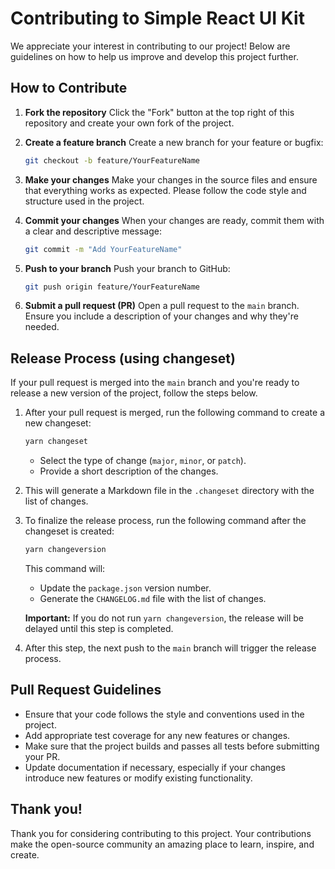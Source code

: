 # Contributing to Simple React UI Kit

We appreciate your interest in contributing to our project! Below are guidelines on how to help us improve and develop this project further.

## How to Contribute

1. **Fork the repository**
   Click the "Fork" button at the top right of this repository and create your own fork of the project.

2. **Create a feature branch**
   Create a new branch for your feature or bugfix:

    ```bash
    git checkout -b feature/YourFeatureName
    ```

3. **Make your changes**
   Make your changes in the source files and ensure that everything works as expected. Please follow the code style and structure used in the project.

4. **Commit your changes**
   When your changes are ready, commit them with a clear and descriptive message:

    ```bash
    git commit -m "Add YourFeatureName"
    ```

5. **Push to your branch**
   Push your branch to GitHub:

    ```bash
    git push origin feature/YourFeatureName
    ```

6. **Submit a pull request (PR)**
   Open a pull request to the `main` branch. Ensure you include a description of your changes and why they're needed.

## Release Process (using changeset)

If your pull request is merged into the `main` branch and you're ready to release a new version of the project, follow the steps below.

1. After your pull request is merged, run the following command to create a new changeset:

    ```bash
    yarn changeset
    ```

    - Select the type of change (`major`, `minor`, or `patch`).
    - Provide a short description of the changes.

2. This will generate a Markdown file in the `.changeset` directory with the list of changes.

3. To finalize the release process, run the following command after the changeset is created:

    ```bash
    yarn changeversion
    ```

    This command will:

    - Update the `package.json` version number.
    - Generate the `CHANGELOG.md` file with the list of changes.

    **Important:** If you do not run `yarn changeversion`, the release will be delayed until this step is completed.

4. After this step, the next push to the `main` branch will trigger the release process.

## Pull Request Guidelines

- Ensure that your code follows the style and conventions used in the project.
- Add appropriate test coverage for any new features or changes.
- Make sure that the project builds and passes all tests before submitting your PR.
- Update documentation if necessary, especially if your changes introduce new features or modify existing functionality.

## Thank you!

Thank you for considering contributing to this project. Your contributions make the open-source community an amazing place to learn, inspire, and create.
